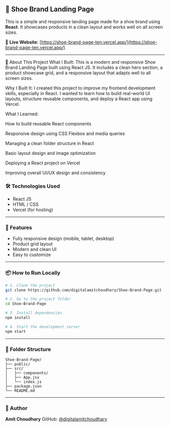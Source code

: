  ## 👟 Shoe Brand Landing Page

This is a simple and responsive landing page made for a shoe brand using **React**. It showcases products in a clean layout and works well on all screen sizes.

🔗 **Live Website**: [https://shoe-brand-page-ten.vercel.app/](https://shoe-brand-page-ten.vercel.app/)

---


📖 About This Project
What I Built:
This is a modern and responsive Shoe Brand Landing Page built using React JS. It includes a clean hero section, a product showcase grid, and a responsive layout that adapts well to all screen sizes.

Why I Built It:
I created this project to improve my frontend development skills, especially in React. I wanted to learn how to build real-world UI layouts, structure reusable components, and deploy a React app using Vercel.

What I Learned:

How to build reusable React components

Responsive design using CSS Flexbox and media queries

Managing a clean folder structure in React

Basic layout design and image optimization

Deploying a React project on Vercel

Improving overall UI/UX design and consistency

### 🛠️ Technologies Used

* React JS
* HTML / CSS
* Vercel (for hosting)

---

### 📸 Features

* Fully responsive design (mobile, tablet, desktop)
* Product grid layout
* Modern and clean UI
* Easy to customize

---

### 📦 How to Run Locally

```bash
# 1. Clone the project
git clone https://github.com/digitalamitchoudhary/Shoe-Brand-Page.git

# 2. Go to the project folder
cd Shoe-Brand-Page

# 3. Install dependencies
npm install

# 4. Start the development server
npm start
```

---

### 📁 Folder Structure

```
Shoe-Brand-Page/
├── public/
├── src/
│   ├── components/
│   ├── App.jsx
│   └── index.js
├── package.json
└── README.md
```

---

### 👤 Author

**Amit Choudhary**
GitHub: [@digitalamitchoudhary](https://github.com/digitalamitchoudhary)
